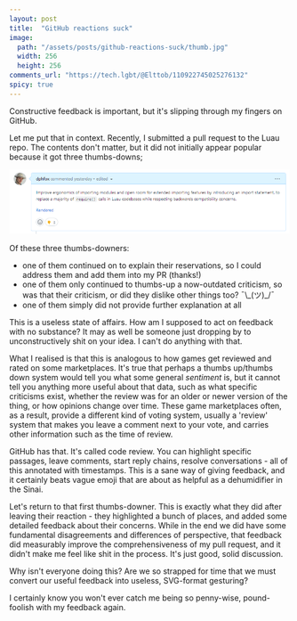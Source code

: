 ```yaml
---
layout: post
title:  "GitHub reactions suck"
image:
  path: "/assets/posts/github-reactions-suck/thumb.jpg"
  width: 256
  height: 256
comments_url: "https://tech.lgbt/@Elttob/110922745025276132"
spicy: true
---
```

Constructive feedback is important, but it's slipping through my fingers on
GitHub.

Let me put that in context. Recently, I submitted a pull request to the Luau
repo. The contents don't matter, but it did not initially appear popular because
it got three thumbs-downs;

![Screenshot; GitHub pull request OP comment, with 3 thumbs down reactions](/assets/posts/github-reactions-suck/github-reactions.png)

Of these three thumbs-downers:

- one of them continued on to explain their reservations, so I could address
them and add them into my PR (thanks!)
- one of them only continued to thumbs-up a now-outdated criticism, so was that
their criticism, or did they dislike other things too? ¯\\\_(ツ)\_/¯
- one of them simply did not provide further explanation at all

This is a useless state of affairs. How am I supposed to act on feedback with no
substance? It may as well be someone just dropping by to unconstructively shit
on your idea. I can't do anything with that.

What I realised is that this is analogous to how games get reviewed and rated on
some marketplaces. It's true that perhaps a thumbs up/thumbs down system would
tell you what some general *sentiment* is, but it cannot tell you anything more
useful about that data, such as what specific criticisms exist, whether the
review was for an older or newer version of the thing, or how opinions change
over time. These game marketplaces often, as a result, provide a different kind
of voting system, usually a 'review' system that makes you leave a comment next
to your vote, and carries other information such as the time of review.

GitHub has that. It's called code review. You can highlight specific passages,
leave comments, start reply chains, resolve conversations - all of this
annotated with timestamps. This is a sane way of giving feedback, and it
certainly beats vague emoji that are about as helpful as a dehumidifier in the
Sinai.

Let's return to that first thumbs-downer. This is exactly what they did after
leaving their reaction - they highlighted a bunch of places, and added some
detailed feedback about their concerns. While in the end we did have some
fundamental disagreements and differences of perspective, that feedback did
measurably improve the comprehensiveness of my pull request, and it didn't make
me feel like shit in the process. It's just good, solid discussion.

Why isn't everyone doing this? Are we so strapped for time that we must convert
our useful feedback into useless, SVG-format gesturing?

I certainly know you won't ever catch me being so penny-wise, pound-foolish with
my feedback again.